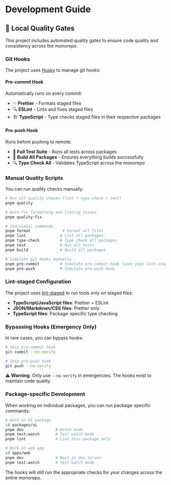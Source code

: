# Development Guide

## 🔧 Local Quality Gates

This project includes automated quality gates to ensure code quality and consistency across the monorepo.

### Git Hooks

The project uses [Husky](https://typicode.github.io/husky/) to manage git hooks:

#### Pre-commit Hook

Automatically runs on every commit:

- ✨ **Prettier** - Formats staged files
- 🔍 **ESLint** - Lints and fixes staged files
- 🏗️ **TypeScript** - Type checks staged files in their respective packages

#### Pre-push Hook

Runs before pushing to remote:

- 🧪 **Full Test Suite** - Runs all tests across packages
- 🔨 **Build All Packages** - Ensures everything builds successfully
- 🔍 **Type Check All** - Validates TypeScript across the monorepo

### Manual Quality Scripts

You can run quality checks manually:

```bash
# Run all quality checks (lint + type-check + test)
pnpm quality

# Auto-fix formatting and linting issues
pnpm quality:fix

# Individual commands
pnpm format              # Format all files
pnpm lint               # Lint all packages
pnpm type-check         # Type check all packages
pnpm test               # Run all tests
pnpm build              # Build all packages

# Simulate git hooks manually
pnpm pre-commit         # Simulate pre-commit hook (uses pnpx lint-staged)
pnpm pre-push           # Simulate pre-push hook
```

### Lint-staged Configuration

The project uses [lint-staged](https://github.com/okonet/lint-staged) to run tools only on staged files:

- **TypeScript/JavaScript files**: Prettier + ESLint
- **JSON/Markdown/CSS files**: Prettier only
- **TypeScript files**: Package-specific type checking

### Bypassing Hooks (Emergency Only)

In rare cases, you can bypass hooks:

```bash
# Skip pre-commit hook
git commit --no-verify

# Skip pre-push hook
git push --no-verify
```

⚠️ **Warning**: Only use `--no-verify` in emergencies. The hooks exist to maintain code quality.

### Package-specific Development

When working on individual packages, you can run package-specific commands:

```bash
# Work on UI package
cd packages/ui
pnpm dev              # Watch mode
pnpm test:watch       # Test watch mode
pnpm lint             # Lint this package only

# Work on web app
cd apps/web
pnpm dev              # Next.js dev server
pnpm test:watch       # Test watch mode
```

The hooks will still run the appropriate checks for your changes across the entire monorepo.
